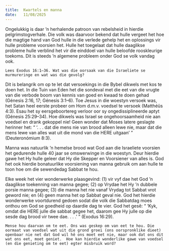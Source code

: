 ```yaml
---
title:  Kwartels en manna
date:   11/08/2025
---
```


Ongelukkig is daar ’n herhalende patroon van rebelsheid in hierdie pelgrimstogverhale. Die volk was daarvoor bekend dat hulle vergeet het hoe die magtige hand van God hulle in die verlede gehelp het en oplossings vir hulle probleme voorsien het. Hulle het toegelaat dat hulle daaglikse probleme hulle verblind het vir die einddoel van hulle beloofde rooskleurige toekoms. Dit is steeds ’n algemene probleem onder God se volk vandag ook.

`Lees Exodus 16:1–36. Wat was die oorsaak van die Israeliete se murmureringe en wat was die gevolg?`

Dit is belangrik om op te let dat versoekings in die Bybel dikwels met kos te doen het. In die Tuin van Eden het die sondeval met die eet van die vrugte van die verbode boom van kennis van goed en kwaad te doen gehad (Génesis 2:16, 17; Génesis 3:1–6). Toe Jesus in die woestyn versoek was, het Satan heel eerste probeer om Hom d.m.v. voedsel te versoek (Matthéüs 4:3). Esau het sy eersgeboortereg verloor oor sy ongedissiplineerde aptyt (Génesis 25:29–34). Hoe dikwels was Israel se ongehoorsaamheid nie aan voedsel en drank gekoppel nie! Geen wonder dat Moses latere geslagte herinner het: “ ‘. . . dat die mens nie van brood alleen lewe nie, maar dat die mens lewe van alles wat uit die mond van die HERE uitgaan’ ” (Deuteronómium 8:3).

Manna was natuurlik ’n hemelse brood wat God aan die Israeliete voorsien het gedurende hulle 40 jaar se omswerwinge in die woestyn. Deur hierdie gawe het Hy hulle geleer dat Hy die Skepper en Voorsiener van alles is. God het ook hierdie bonatuurlike voorsiening van manna gebruik om aan hulle te toon hoe om die sewendedag Sabbat te hou.

Elke week het vier wonderwerke plaasgevind: (1) vir vyf dae het God ’n daaglikse toekenning van manna gegee; (2) op Vrydae het Hy ’n dubbele porsie manna gegee; (3) die manna het nie vanaf Vrydag tot Sabbat vrot geword nie; en (4) geen manna het op Sabbat geval nie. God het hierdie wonderwerke voortdurend gedoen sodat die volk die Sabbatdag moes onthou om God se goedheid op daardie dag te vier. God het gesê: “ ‘Kyk, omdat die HERE julle die sabbat gegee het, daarom gee Hy julle op die sesde dag brood vir twee dae. . . .’ ” (Exodus 16:29).

`Mense hou daarvan om te eet. Ons was geskep om van eet te hou. Die oormaat van voedsel wat uit die grond groei (ons oorspronklike dieet) openbaar nie net dat God wil hê ons moet eet nie, maar ook dat ons dit wat ons eet, moet geniet.  Hoe kan hierdie wonderlike gawe van voedsel (en die genieting om te eet) egter misbruik word?`